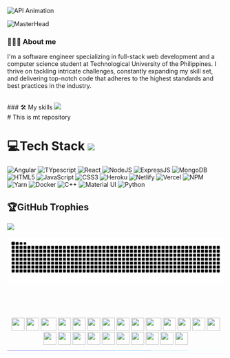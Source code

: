 ![API Animation](https://github.com/TAJ2003/TAJ2003/blob/main/api.gif)

![MasterHead](https://user-images.githubusercontent.com/74038190/225813708-98b745f2-7d22-48cf-9150-083f1b00d6c9.gif)

### 👨🏻‍💻 About me
I'm a software engineer specializing in full-stack web development and a computer science student at Technological University of the Philippines. I thrive on tackling intricate challenges, constantly expanding my skill set, and delivering top-notch code that adheres to the highest standards and best practices in the industry.



<br>

<div>
  ### 🛠️ My skills
  <img src="https://skillicons.dev/icons?i=html,css,js,c,cpp,python,typescript,react,vue,nuxt,tailwindcss,express,nodejs,jest,sequelize,mongodb,postgres,netlify,vercel,heroku,tensorflow,postman,gitlab,github,docker,aws,digitalocean&perline=13" />
</div>
# This is mt repository

# 💻Tech Stack <img src = "https://media2.giphy.com/media/QssGEmpkyEOhBCb7e1/giphy.gif?cid=ecf05e47a0n3gi1bfqntqmob8g9aid1oyj2wr3ds3mg700bl&rid=giphy.gif" width = 32px> 
![Angular](https://img.shields.io/badge/Angular-20232A?style=for-the-badge&logo=angular&logoColor=61DAFB) 
![TYpescript](https://img.shields.io/badge/Typescript-20232A?style=for-the-badge&logo=typescript&logoColor=61DAFB)
![React](https://img.shields.io/badge/React-20232A?style=for-the-badge&logo=react&logoColor=61DAFB)   ![NodeJS](https://img.shields.io/badge/Node.js-43853D?style=for-the-badge&logo=node.js&logoColor=white) ![ExpressJS](https://img.shields.io/badge/Express.js-404D59?style=for-the-badge) ![MongoDB](https://img.shields.io/badge/MongoDB-4EA94B?style=for-the-badge&logo=mongodb&logoColor=white) 
![HTML5](https://img.shields.io/badge/html5-%23E34F26.svg?style=for-the-badge&logo=html5&logoColor=white) 
![JavaScript](https://img.shields.io/badge/javascript-%23323330.svg?style=for-the-badge&logo=javascript&logoColor=%23F7DF1E) 
![CSS3](https://img.shields.io/badge/css3-%231572B6.svg?style=for-the-badge&logo=css3&logoColor=white) 
![Heroku](https://img.shields.io/badge/heroku-%23430098.svg?style=for-the-badge&logo=heroku&logoColor=white) 
![Netlify](https://img.shields.io/badge/netlify-%23000000.svg?style=for-the-badge&logo=netlify&logoColor=#00C7B7) 
![Vercel](https://img.shields.io/badge/vercel-%23000000.svg?style=for-the-badge&logo=vercel&logoColor=white) 
![NPM](https://img.shields.io/badge/NPM-%23000000.svg?style=for-the-badge&logo=npm&logoColor=white)
![Yarn](https://img.shields.io/badge/yarn-%232C8EBB.svg?style=for-the-badge&logo=yarn&logoColor=white) 
![Docker](https://img.shields.io/badge/docker-%230db7ed.svg?style=for-the-badge&logo=docker&logoColor=white) 
![C++](https://img.shields.io/badge/C%2B%2B-00599C?style=for-the-badge&logo=c%2B%2B&logoColor=white) 
![Material UI](https://img.shields.io/badge/Material--UI-0081CB?style=for-the-badge&logo=material-ui&logoColor=white)
![Python](https://img.shields.io/badge/Python-14354C?style=for-the-badge&logo=python&logoColor=white)




## 🏆GitHub Trophies
![](https://github-profile-trophy.vercel.app/?username=Rahul1582&theme=discord&no-frame=false&no-bg=false&margin-w=4)

<div>
  <img align="left" alt="GIF" src="https://github.com/sagnikghoshcr7/images/blob/master/Profile%20Readme/github-contribution-grid-snake.svg"/>
</div>

<br />
<br />
<br />
<br />
<br />
<br />
<br />
<br />
<br />
<br />
<br />

<div align = "center">
    <img src="https://cultofthepartyparrot.com/parrots/hd/githubparrot.gif" width="30" height="30"/>
    <img src="https://cultofthepartyparrot.com/flags/hd/indiaparrot.gif" width="30" height="30"/>
    <img src="https://cultofthepartyparrot.com/parrots/asyncparrot.gif" width="36" height="30"/>
    <img src="https://cultofthepartyparrot.com/parrots/hd/60fpsparrot.gif" width="30" height="30"/>
    <img src="https://cultofthepartyparrot.com/parrots/hd/jumpingparrot.gif" width="30" height="30"/>
    <img src="https://cultofthepartyparrot.com/parrots/hd/opensourceparrot.gif" width="30" height="30"/>
    <img src="https://cultofthepartyparrot.com/parrots/hd/dealwithitnowparrot.gif" width="30" height="30"/>
    <img src="https://cultofthepartyparrot.com/parrots/hd/hypnoparrotlight.gif" width="30" height="30"/>
    <img src="https://cultofthepartyparrot.com/parrots/databaseparrot.gif" width="30" height="30"/>
    <img src="https://cultofthepartyparrot.com/parrots/fixparrot.gif" width="36" height="30"/>
    <img src="https://cultofthepartyparrot.com/parrots/hd/laptop_parrot.gif" width="30" height="30"/>
    <img src="https://cultofthepartyparrot.com/parrots/hd/spinningparrot.gif" width="30" height="30"/>
    <img src="https://cultofthepartyparrot.com/parrots/hd/levitationparrot.gif" width="30" height="30"/>
    <img src="https://cultofthepartyparrot.com/parrots/hd/meldparrot.gif" width="30" height="30"/>
    <img src="https://cultofthepartyparrot.com/parrots/slomoparrot.gif" width="30" height="30"/>
    <img src="https://cultofthepartyparrot.com/parrots/hd/moonwalkingparrot.gif" width="30" height="30"/>
    <img src="https://cultofthepartyparrot.com/parrots/hd/stableparrot.gif" width="30" height="30"/>
    <img src="https://cultofthepartyparrot.com/parrots/hd/scienceparrot.gif" width="30" height="30"/>
    <img src="https://cultofthepartyparrot.com/parrots/hd/pirateparrot.gif" width="30" height="30"/>
    <img src="https://cultofthepartyparrot.com/parrots/hd/footballparrot.gif" width="30" height="30"/>
    <img src="https://cultofthepartyparrot.com/parrots/hd/illuminatiparrot.gif" width="30" height="30"/>
    <img src="https://cultofthepartyparrot.com/parrots/hd/hypnoparrotdark.gif" width="30" height="30"/>
    <img src="https://cultofthepartyparrot.com/parrots/hd/mustacheparrot.gif" width="30" height="30"/>
    <img src="https://cultofthepartyparrot.com/parrots/hd/laptop_parrot.gif" width="30" height="30"/>   
</div>

<div>
  <img align="center" alt="GIF" src="https://github.com/sagnikghoshcr7/images/blob/master/Profile%20Readme/BreakLine.gif"/>
</div>

